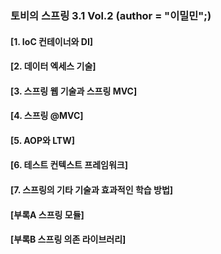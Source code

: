 ### 토비의 스프링 3.1 Vol.2 (author = "이밀민";)

#### [1. IoC 컨테이너와 DI]

#### [2. 데이터 엑세스 기술]

#### [3. 스프링 웹 기술과 스프링 MVC]

#### [4. 스프링 @MVC]

#### [5. AOP와 LTW]

#### [6. 테스트 컨텍스트 프레임워크]

#### [7. 스프링의 기타 기술과 효과적인 학습 방법]

#### [부록A 스프링 모듈]

#### [부록B 스프링 의존 라이브러리]
